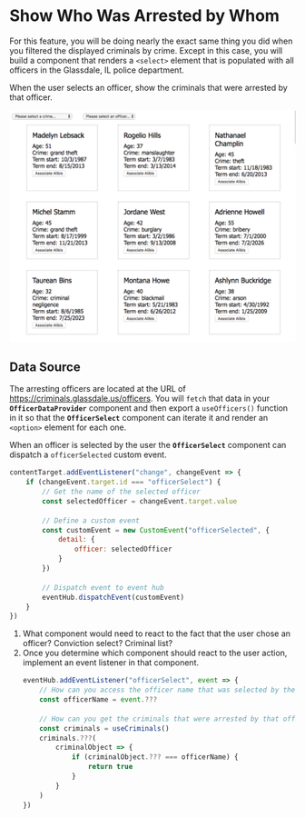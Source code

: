 # Show Who Was Arrested by Whom

For this feature, you will be doing nearly the exact same thing you did when you filtered the displayed criminals by crime. Except in this case, you will build a component that renders a `<select>` element that is populated with all officers in the Glassdale, IL police department.

When the user selects an officer, show the criminals that were arrested by that officer.

![animated image showing how criminals will be filtered](./images/arresting-officers.gif)

## Data Source

The arresting officers are located at the URL of https://criminals.glassdale.us/officers. You will `fetch` that data in your **`OfficerDataProvider`** component and then export a `useOfficers()` function in it so that the **`OfficerSelect`** component can iterate it and render an `<option>` element for each one.

When an officer is selected by the user the **`OfficerSelect`** component can dispatch a `officerSelected` custom event.

```js
contentTarget.addEventListener("change", changeEvent => {
    if (changeEvent.target.id === "officerSelect") {
        // Get the name of the selected officer
        const selectedOfficer = changeEvent.target.value

        // Define a custom event
        const customEvent = new CustomEvent("officerSelected", {
            detail: {
                officer: selectedOfficer
            }
        })

        // Dispatch event to event hub
        eventHub.dispatchEvent(customEvent)
    }
})
```

1. What component would need to react to the fact that the user chose an officer? Conviction select? Criminal list?
1. Once you determine which component should react to the user action, implement an event listener in that component.
    ```js
    eventHub.addEventListener("officerSelect", event => {
        // How can you access the officer name that was selected by the user?
        const officerName = event.???

        // How can you get the criminals that were arrested by that officer?
        const criminals = useCriminals()
        criminals.???(
            criminalObject => {
                if (criminalObject.??? === officerName) {
                    return true
                }
            }
        )
    })
    ```